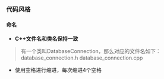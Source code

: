 ### 代码风格

#### 命名

- **C++文件名和类名保持一致**
> 有一个类叫DatabaseConnection，那么对应的文件名如下：
     database_connection.h
     database_connection.cpp



- 使用空格进行缩进，每次缩进4个空格